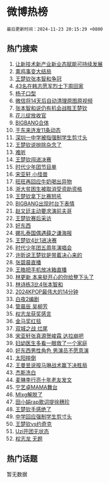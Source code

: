 # 微博热榜

`最后更新时间：2024-11-23 20:15:29 +0800`

## 热门搜索

1. [让新技术新产业新业态赋能可持续发展](https://m.weibo.cn/search?containerid=100103type%3D1%26t%3D10%26q%3D%23%E8%AE%A9%E6%96%B0%E6%8A%80%E6%9C%AF%E6%96%B0%E4%BA%A7%E4%B8%9A%E6%96%B0%E4%B8%9A%E6%80%81%E8%B5%8B%E8%83%BD%E5%8F%AF%E6%8C%81%E7%BB%AD%E5%8F%91%E5%B1%95%23&stream_entry_id=51&isnewpage=1&extparam=seat%3D1%26c_type%3D51%26cate%3D10103%26q%3D%2523%25E8%25AE%25A9%25E6%2596%25B0%25E6%258A%2580%25E6%259C%25AF%25E6%2596%25B0%25E4%25BA%25A7%25E4%25B8%259A%25E6%2596%25B0%25E4%25B8%259A%25E6%2580%2581%25E8%25B5%258B%25E8%2583%25BD%25E5%258F%25AF%25E6%258C%2581%25E7%25BB%25AD%25E5%258F%2591%25E5%25B1%2595%2523%26dgr%3D0%26pos%3D0%26filter_type%3Drealtimehot%26stream_entry_id%3D51%26display_time%3D1732364128%26pre_seqid%3D173236412854002078875128)
1. [熏鸡事变大结局](https://m.weibo.cn/search?containerid=100103type%3D1%26t%3D10%26q%3D%23%E7%86%8F%E9%B8%A1%E4%BA%8B%E5%8F%98%E5%A4%A7%E7%BB%93%E5%B1%80%23&stream_entry_id=31&isnewpage=1&extparam=seat%3D1%26flag%3D1%26pos%3D0%26filter_type%3Drealtimehot%26c_type%3D31%26q%3D%2523%25E7%2586%258F%25E9%25B8%25A1%25E4%25BA%258B%25E5%258F%2598%25E5%25A4%25A7%25E7%25BB%2593%25E5%25B1%2580%2523%26realpos%3D1%26cate%3D5001%26dgr%3D0%26band_rank%3D1%26lcate%3D5001%26stream_entry_id%3D31%26display_time%3D1732364128%26pre_seqid%3D173236412854002078875128)
1. [王楚钦张本智和争冠](https://m.weibo.cn/search?containerid=100103type%3D1%26t%3D10%26q%3D%23%E7%8E%8B%E6%A5%9A%E9%92%A6%E5%BC%A0%E6%9C%AC%E6%99%BA%E5%92%8C%E4%BA%89%E5%86%A0%23&stream_entry_id=31&isnewpage=1&extparam=seat%3D1%26flag%3D1%26pos%3D1%26filter_type%3Drealtimehot%26c_type%3D31%26q%3D%2523%25E7%258E%258B%25E6%25A5%259A%25E9%2592%25A6%25E5%25BC%25A0%25E6%259C%25AC%25E6%2599%25BA%25E5%2592%258C%25E4%25BA%2589%25E5%2586%25A0%2523%26realpos%3D2%26cate%3D5001%26dgr%3D0%26band_rank%3D2%26lcate%3D5001%26stream_entry_id%3D31%26display_time%3D1732364128%26pre_seqid%3D173236412854002078875128)
1. [43名在韩志愿军烈士下周回家](https://m.weibo.cn/search?containerid=100103type%3D1%26t%3D10%26q%3D%2343%E5%90%8D%E5%9C%A8%E9%9F%A9%E5%BF%97%E6%84%BF%E5%86%9B%E7%83%88%E5%A3%AB%E4%B8%8B%E5%91%A8%E5%9B%9E%E5%AE%B6%23&stream_entry_id=31&isnewpage=1&extparam=seat%3D1%26flag%3D0%26pos%3D2%26filter_type%3Drealtimehot%26c_type%3D31%26q%3D%252343%25E5%2590%258D%25E5%259C%25A8%25E9%259F%25A9%25E5%25BF%2597%25E6%2584%25BF%25E5%2586%259B%25E7%2583%2588%25E5%25A3%25AB%25E4%25B8%258B%25E5%2591%25A8%25E5%259B%259E%25E5%25AE%25B6%2523%26realpos%3D3%26cate%3D5001%26dgr%3D0%26band_rank%3D3%26lcate%3D5001%26stream_entry_id%3D31%26display_time%3D1732364128%26pre_seqid%3D173236412854002078875128)
1. [杨子口型](https://m.weibo.cn/search?containerid=100103type%3D1%26t%3D10%26q%3D%E6%9D%A8%E5%AD%90%E5%8F%A3%E5%9E%8B&stream_entry_id=31&isnewpage=1&extparam=seat%3D1%26flag%3D2%26pos%3D3%26filter_type%3Drealtimehot%26c_type%3D31%26q%3D%25E6%259D%25A8%25E5%25AD%2590%25E5%258F%25A3%25E5%259E%258B%26realpos%3D4%26cate%3D5001%26dgr%3D0%26band_rank%3D4%26lcate%3D5001%26stream_entry_id%3D31%26display_time%3D1732364128%26pre_seqid%3D173236412854002078875128)
1. [微信将14天后自动清理原图原视频](https://m.weibo.cn/search?containerid=100103type%3D1%26t%3D10%26q%3D%23%E5%BE%AE%E4%BF%A1%E5%B0%8614%E5%A4%A9%E5%90%8E%E8%87%AA%E5%8A%A8%E6%B8%85%E7%90%86%E5%8E%9F%E5%9B%BE%E5%8E%9F%E8%A7%86%E9%A2%91%23&stream_entry_id=31&isnewpage=1&extparam=seat%3D1%26flag%3D2%26pos%3D4%26filter_type%3Drealtimehot%26c_type%3D31%26q%3D%2523%25E5%25BE%25AE%25E4%25BF%25A1%25E5%25B0%258614%25E5%25A4%25A9%25E5%2590%258E%25E8%2587%25AA%25E5%258A%25A8%25E6%25B8%2585%25E7%2590%2586%25E5%258E%259F%25E5%259B%25BE%25E5%258E%259F%25E8%25A7%2586%25E9%25A2%2591%2523%26realpos%3D5%26cate%3D5001%26dgr%3D0%26band_rank%3D5%26lcate%3D5001%26stream_entry_id%3D31%26display_time%3D1732364128%26pre_seqid%3D173236412854002078875128)
1. [张本智和说仍有机会战胜王楚钦](https://m.weibo.cn/search?containerid=100103type%3D1%26t%3D10%26q%3D%23%E5%BC%A0%E6%9C%AC%E6%99%BA%E5%92%8C%E8%AF%B4%E4%BB%8D%E6%9C%89%E6%9C%BA%E4%BC%9A%E6%88%98%E8%83%9C%E7%8E%8B%E6%A5%9A%E9%92%A6%23&stream_entry_id=31&isnewpage=1&extparam=seat%3D1%26flag%3D1%26pos%3D5%26filter_type%3Drealtimehot%26c_type%3D31%26q%3D%2523%25E5%25BC%25A0%25E6%259C%25AC%25E6%2599%25BA%25E5%2592%258C%25E8%25AF%25B4%25E4%25BB%258D%25E6%259C%2589%25E6%259C%25BA%25E4%25BC%259A%25E6%2588%2598%25E8%2583%259C%25E7%258E%258B%25E6%25A5%259A%25E9%2592%25A6%2523%26realpos%3D6%26cate%3D5001%26dgr%3D0%26band_rank%3D6%26lcate%3D5001%26stream_entry_id%3D31%26display_time%3D1732364128%26pre_seqid%3D173236412854002078875128)
1. [花儿绽放收官](https://m.weibo.cn/search?containerid=100103type%3D1%26t%3D10%26q%3D%23%E8%8A%B1%E5%84%BF%E7%BB%BD%E6%94%BE%E6%94%B6%E5%AE%98%23&stream_entry_id=31&isnewpage=1&extparam=seat%3D1%26is_ad_pos%3D1%26pos%3D6%26filter_type%3Drealtimehot%26c_type%3D31%26q%3D%2523%25E8%258A%25B1%25E5%2584%25BF%25E7%25BB%25BD%25E6%2594%25BE%25E6%2594%25B6%25E5%25AE%2598%2523%26lcate%3D5001%26cate%3D5001%26dgr%3D0%26band_rank%3D7%26adid%3D265353%26stream_entry_id%3D31%26display_time%3D1732364128%26pre_seqid%3D173236412854002078875128)
1. [BIGBANG合体](https://m.weibo.cn/search?containerid=100103type%3D1%26t%3D10%26q%3DBIGBANG%E5%90%88%E4%BD%93&stream_entry_id=31&isnewpage=1&extparam=seat%3D1%26flag%3D16%26pos%3D7%26filter_type%3Drealtimehot%26c_type%3D31%26q%3DBIGBANG%25E5%2590%2588%25E4%25BD%2593%26realpos%3D7%26cate%3D5001%26dgr%3D0%26band_rank%3D7%26lcate%3D5001%26stream_entry_id%3D31%26display_time%3D1732364128%26pre_seqid%3D173236412854002078875128)
1. [于东来连发11条动态](https://m.weibo.cn/search?containerid=100103type%3D1%26t%3D10%26q%3D%23%E4%BA%8E%E4%B8%9C%E6%9D%A5%E8%BF%9E%E5%8F%9111%E6%9D%A1%E5%8A%A8%E6%80%81%23&stream_entry_id=31&isnewpage=1&extparam=seat%3D1%26flag%3D0%26pos%3D8%26filter_type%3Drealtimehot%26c_type%3D31%26q%3D%2523%25E4%25BA%258E%25E4%25B8%259C%25E6%259D%25A5%25E8%25BF%259E%25E5%258F%259111%25E6%259D%25A1%25E5%258A%25A8%25E6%2580%2581%2523%26realpos%3D8%26cate%3D5001%26dgr%3D0%26band_rank%3D8%26lcate%3D5001%26stream_entry_id%3D31%26display_time%3D1732364128%26pre_seqid%3D173236412854002078875128)
1. [深圳一中学被指强制学生剪寸头](https://m.weibo.cn/search?containerid=100103type%3D1%26t%3D10%26q%3D%23%E6%B7%B1%E5%9C%B3%E4%B8%80%E4%B8%AD%E5%AD%A6%E8%A2%AB%E6%8C%87%E5%BC%BA%E5%88%B6%E5%AD%A6%E7%94%9F%E5%89%AA%E5%AF%B8%E5%A4%B4%23&stream_entry_id=31&isnewpage=1&extparam=seat%3D1%26flag%3D1%26pos%3D9%26filter_type%3Drealtimehot%26c_type%3D31%26q%3D%2523%25E6%25B7%25B1%25E5%259C%25B3%25E4%25B8%2580%25E4%25B8%25AD%25E5%25AD%25A6%25E8%25A2%25AB%25E6%258C%2587%25E5%25BC%25BA%25E5%2588%25B6%25E5%25AD%25A6%25E7%2594%259F%25E5%2589%25AA%25E5%25AF%25B8%25E5%25A4%25B4%2523%26realpos%3D9%26cate%3D5001%26dgr%3D0%26band_rank%3D9%26lcate%3D5001%26stream_entry_id%3D31%26display_time%3D1732364128%26pre_seqid%3D173236412854002078875128)
1. [王楚钦说抛除杂念了](https://m.weibo.cn/search?containerid=100103type%3D1%26t%3D10%26q%3D%23%E7%8E%8B%E6%A5%9A%E9%92%A6%E8%AF%B4%E6%8A%9B%E9%99%A4%E6%9D%82%E5%BF%B5%E4%BA%86%23&stream_entry_id=31&isnewpage=1&extparam=seat%3D1%26flag%3D1%26pos%3D10%26filter_type%3Drealtimehot%26c_type%3D31%26q%3D%2523%25E7%258E%258B%25E6%25A5%259A%25E9%2592%25A6%25E8%25AF%25B4%25E6%258A%259B%25E9%2599%25A4%25E6%259D%2582%25E5%25BF%25B5%25E4%25BA%2586%2523%26realpos%3D10%26cate%3D5001%26dgr%3D0%26band_rank%3D10%26lcate%3D5001%26stream_entry_id%3D31%26display_time%3D1732364128%26pre_seqid%3D173236412854002078875128)
1. [难听](https://m.weibo.cn/search?containerid=100103type%3D1%26t%3D10%26q%3D%E9%9A%BE%E5%90%AC&stream_entry_id=31&isnewpage=1&extparam=seat%3D1%26flag%3D2%26pos%3D11%26filter_type%3Drealtimehot%26c_type%3D31%26q%3D%25E9%259A%25BE%25E5%2590%25AC%26realpos%3D11%26cate%3D5001%26dgr%3D0%26band_rank%3D11%26lcate%3D5001%26stream_entry_id%3D31%26display_time%3D1732364128%26pre_seqid%3D173236412854002078875128)
1. [王楚钦闯进决赛](https://m.weibo.cn/search?containerid=100103type%3D1%26t%3D10%26q%3D%23%E7%8E%8B%E6%A5%9A%E9%92%A6%E9%97%AF%E8%BF%9B%E5%86%B3%E8%B5%9B%23&stream_entry_id=31&isnewpage=1&extparam=seat%3D1%26flag%3D1%26pos%3D12%26filter_type%3Drealtimehot%26c_type%3D31%26q%3D%2523%25E7%258E%258B%25E6%25A5%259A%25E9%2592%25A6%25E9%2597%25AF%25E8%25BF%259B%25E5%2586%25B3%25E8%25B5%259B%2523%26realpos%3D12%26cate%3D5001%26dgr%3D0%26band_rank%3D12%26lcate%3D5001%26stream_entry_id%3D31%26display_time%3D1732364128%26pre_seqid%3D173236412854002078875128)
1. [时代少年团节目单](https://m.weibo.cn/search?containerid=100103type%3D1%26t%3D10%26q%3D%E6%97%B6%E4%BB%A3%E5%B0%91%E5%B9%B4%E5%9B%A2%E8%8A%82%E7%9B%AE%E5%8D%95&stream_entry_id=31&isnewpage=1&extparam=seat%3D1%26flag%3D1%26pos%3D13%26filter_type%3Drealtimehot%26c_type%3D31%26q%3D%25E6%2597%25B6%25E4%25BB%25A3%25E5%25B0%2591%25E5%25B9%25B4%25E5%259B%25A2%25E8%258A%2582%25E7%259B%25AE%25E5%258D%2595%26realpos%3D13%26cate%3D5001%26dgr%3D0%26band_rank%3D13%26lcate%3D5001%26stream_entry_id%3D31%26display_time%3D1732364128%26pre_seqid%3D173236412854002078875128)
1. [宋亚轩 小怪兽](https://m.weibo.cn/search?containerid=100103type%3D1%26t%3D10%26q%3D%E5%AE%8B%E4%BA%9A%E8%BD%A9+%E5%B0%8F%E6%80%AA%E5%85%BD&stream_entry_id=31&isnewpage=1&extparam=seat%3D1%26flag%3D1%26pos%3D14%26filter_type%3Drealtimehot%26c_type%3D31%26q%3D%25E5%25AE%258B%25E4%25BA%259A%25E8%25BD%25A9%2520%25E5%25B0%258F%25E6%2580%25AA%25E5%2585%25BD%26realpos%3D14%26cate%3D5001%26dgr%3D0%26band_rank%3D14%26lcate%3D5001%26stream_entry_id%3D31%26display_time%3D1732364128%26pre_seqid%3D173236412854002078875128)
1. [旺旺再回应牛奶喝出异物](https://m.weibo.cn/search?containerid=100103type%3D1%26t%3D10%26q%3D%E6%97%BA%E6%97%BA%E5%86%8D%E5%9B%9E%E5%BA%94%E7%89%9B%E5%A5%B6%E5%96%9D%E5%87%BA%E5%BC%82%E7%89%A9&stream_entry_id=31&isnewpage=1&extparam=seat%3D1%26flag%3D1%26pos%3D15%26filter_type%3Drealtimehot%26c_type%3D31%26q%3D%25E6%2597%25BA%25E6%2597%25BA%25E5%2586%258D%25E5%259B%259E%25E5%25BA%2594%25E7%2589%259B%25E5%25A5%25B6%25E5%2596%259D%25E5%2587%25BA%25E5%25BC%2582%25E7%2589%25A9%26realpos%3D15%26cate%3D5001%26dgr%3D0%26band_rank%3D15%26lcate%3D5001%26stream_entry_id%3D31%26display_time%3D1732364128%26pre_seqid%3D173236412854002078875128)
1. [浙大贫困生被取消受资助资格](https://m.weibo.cn/search?containerid=100103type%3D1%26t%3D10%26q%3D%23%E6%B5%99%E5%A4%A7%E8%B4%AB%E5%9B%B0%E7%94%9F%E8%A2%AB%E5%8F%96%E6%B6%88%E5%8F%97%E8%B5%84%E5%8A%A9%E8%B5%84%E6%A0%BC%23&stream_entry_id=31&isnewpage=1&extparam=seat%3D1%26flag%3D0%26pos%3D16%26filter_type%3Drealtimehot%26c_type%3D31%26q%3D%2523%25E6%25B5%2599%25E5%25A4%25A7%25E8%25B4%25AB%25E5%259B%25B0%25E7%2594%259F%25E8%25A2%25AB%25E5%258F%2596%25E6%25B6%2588%25E5%258F%2597%25E8%25B5%2584%25E5%258A%25A9%25E8%25B5%2584%25E6%25A0%25BC%2523%26realpos%3D16%26cate%3D5001%26dgr%3D0%26band_rank%3D16%26lcate%3D5001%26stream_entry_id%3D31%26display_time%3D1732364128%26pre_seqid%3D173236412854002078875128)
1. [王楚钦拿下比赛怒吼](https://m.weibo.cn/search?containerid=100103type%3D1%26t%3D10%26q%3D%23%E7%8E%8B%E6%A5%9A%E9%92%A6%E6%8B%BF%E4%B8%8B%E6%AF%94%E8%B5%9B%E6%80%92%E5%90%BC%23&stream_entry_id=31&isnewpage=1&extparam=seat%3D1%26flag%3D1%26pos%3D17%26filter_type%3Drealtimehot%26c_type%3D31%26q%3D%2523%25E7%258E%258B%25E6%25A5%259A%25E9%2592%25A6%25E6%258B%25BF%25E4%25B8%258B%25E6%25AF%2594%25E8%25B5%259B%25E6%2580%2592%25E5%2590%25BC%2523%26realpos%3D17%26cate%3D5001%26dgr%3D0%26band_rank%3D17%26lcate%3D5001%26stream_entry_id%3D31%26display_time%3D1732364128%26pre_seqid%3D173236412854002078875128)
1. [BIGBANG出现时台下表情](https://m.weibo.cn/search?containerid=100103type%3D1%26t%3D10%26q%3D%23BIGBANG%E5%87%BA%E7%8E%B0%E6%97%B6%E5%8F%B0%E4%B8%8B%E8%A1%A8%E6%83%85%23&stream_entry_id=31&isnewpage=1&extparam=seat%3D1%26flag%3D0%26pos%3D18%26filter_type%3Drealtimehot%26c_type%3D31%26q%3D%2523BIGBANG%25E5%2587%25BA%25E7%258E%25B0%25E6%2597%25B6%25E5%258F%25B0%25E4%25B8%258B%25E8%25A1%25A8%25E6%2583%2585%2523%26realpos%3D18%26cate%3D5001%26dgr%3D0%26band_rank%3D18%26lcate%3D5001%26stream_entry_id%3D31%26display_time%3D1732364128%26pre_seqid%3D173236412854002078875128)
1. [赵又廷主动要求演前夫哥](https://m.weibo.cn/search?containerid=100103type%3D1%26t%3D10%26q%3D%23%E8%B5%B5%E5%8F%88%E5%BB%B7%E4%B8%BB%E5%8A%A8%E8%A6%81%E6%B1%82%E6%BC%94%E5%89%8D%E5%A4%AB%E5%93%A5%23&stream_entry_id=31&isnewpage=1&extparam=seat%3D1%26flag%3D1%26pos%3D19%26filter_type%3Drealtimehot%26c_type%3D31%26q%3D%2523%25E8%25B5%25B5%25E5%258F%2588%25E5%25BB%25B7%25E4%25B8%25BB%25E5%258A%25A8%25E8%25A6%2581%25E6%25B1%2582%25E6%25BC%2594%25E5%2589%258D%25E5%25A4%25AB%25E5%2593%25A5%2523%26realpos%3D19%26cate%3D5001%26dgr%3D0%26band_rank%3D19%26lcate%3D5001%26stream_entry_id%3D31%26display_time%3D1732364128%26pre_seqid%3D173236412854002078875128)
1. [王楚钦赛后采访](https://m.weibo.cn/search?containerid=100103type%3D1%26t%3D10%26q%3D%E7%8E%8B%E6%A5%9A%E9%92%A6%E8%B5%9B%E5%90%8E%E9%87%87%E8%AE%BF&stream_entry_id=31&isnewpage=1&extparam=seat%3D1%26flag%3D1%26pos%3D20%26filter_type%3Drealtimehot%26c_type%3D31%26q%3D%25E7%258E%258B%25E6%25A5%259A%25E9%2592%25A6%25E8%25B5%259B%25E5%2590%258E%25E9%2587%2587%25E8%25AE%25BF%26realpos%3D20%26cate%3D5001%26dgr%3D0%26band_rank%3D20%26lcate%3D5001%26stream_entry_id%3D31%26display_time%3D1732364128%26pre_seqid%3D173236412854002078875128)
1. [好东西](https://m.weibo.cn/search?containerid=100103type%3D1%26t%3D10%26q%3D%E5%A5%BD%E4%B8%9C%E8%A5%BF&stream_entry_id=31&isnewpage=1&extparam=seat%3D1%26flag%3D0%26pos%3D21%26filter_type%3Drealtimehot%26c_type%3D31%26q%3D%25E5%25A5%25BD%25E4%25B8%259C%25E8%25A5%25BF%26realpos%3D21%26cate%3D5001%26dgr%3D0%26band_rank%3D21%26lcate%3D5001%26stream_entry_id%3D31%26display_time%3D1732364128%26pre_seqid%3D173236412854002078875128)
1. [娜扎泰国偶遇薛之谦海报](https://m.weibo.cn/search?containerid=100103type%3D1%26t%3D10%26q%3D%23%E5%A8%9C%E6%89%8E%E6%B3%B0%E5%9B%BD%E5%81%B6%E9%81%87%E8%96%9B%E4%B9%8B%E8%B0%A6%E6%B5%B7%E6%8A%A5%23&stream_entry_id=31&isnewpage=1&extparam=seat%3D1%26flag%3D1%26pos%3D22%26filter_type%3Drealtimehot%26c_type%3D31%26q%3D%2523%25E5%25A8%259C%25E6%2589%258E%25E6%25B3%25B0%25E5%259B%25BD%25E5%2581%25B6%25E9%2581%2587%25E8%2596%259B%25E4%25B9%258B%25E8%25B0%25A6%25E6%25B5%25B7%25E6%258A%25A5%2523%26realpos%3D22%26cate%3D5001%26dgr%3D0%26band_rank%3D22%26lcate%3D5001%26stream_entry_id%3D31%26display_time%3D1732364128%26pre_seqid%3D173236412854002078875128)
1. [王楚钦4比1进决赛](https://m.weibo.cn/search?containerid=100103type%3D1%26t%3D10%26q%3D%23%E7%8E%8B%E6%A5%9A%E9%92%A64%E6%AF%941%E8%BF%9B%E5%86%B3%E8%B5%9B%23&stream_entry_id=31&isnewpage=1&extparam=seat%3D1%26flag%3D1%26pos%3D23%26filter_type%3Drealtimehot%26c_type%3D31%26q%3D%2523%25E7%258E%258B%25E6%25A5%259A%25E9%2592%25A64%25E6%25AF%25941%25E8%25BF%259B%25E5%2586%25B3%25E8%25B5%259B%2523%26realpos%3D23%26cate%3D5001%26dgr%3D0%26band_rank%3D23%26lcate%3D5001%26stream_entry_id%3D31%26display_time%3D1732364128%26pre_seqid%3D173236412854002078875128)
1. [时代少年团五周年演唱会](https://m.weibo.cn/search?containerid=100103type%3D1%26t%3D10%26q%3D%E6%97%B6%E4%BB%A3%E5%B0%91%E5%B9%B4%E5%9B%A2%E4%BA%94%E5%91%A8%E5%B9%B4%E6%BC%94%E5%94%B1%E4%BC%9A&stream_entry_id=31&isnewpage=1&extparam=seat%3D1%26flag%3D0%26pos%3D24%26filter_type%3Drealtimehot%26c_type%3D31%26q%3D%25E6%2597%25B6%25E4%25BB%25A3%25E5%25B0%2591%25E5%25B9%25B4%25E5%259B%25A2%25E4%25BA%2594%25E5%2591%25A8%25E5%25B9%25B4%25E6%25BC%2594%25E5%2594%25B1%25E4%25BC%259A%26realpos%3D24%26cate%3D5001%26dgr%3D0%26band_rank%3D24%26lcate%3D5001%26stream_entry_id%3D31%26display_time%3D1732364128%26pre_seqid%3D173236412854002078875128)
1. [许昕说王楚钦是带着决心来的](https://m.weibo.cn/search?containerid=100103type%3D1%26t%3D10%26q%3D%23%E8%AE%B8%E6%98%95%E8%AF%B4%E7%8E%8B%E6%A5%9A%E9%92%A6%E6%98%AF%E5%B8%A6%E7%9D%80%E5%86%B3%E5%BF%83%E6%9D%A5%E7%9A%84%23&stream_entry_id=31&isnewpage=1&extparam=seat%3D1%26flag%3D1%26pos%3D25%26filter_type%3Drealtimehot%26c_type%3D31%26q%3D%2523%25E8%25AE%25B8%25E6%2598%2595%25E8%25AF%25B4%25E7%258E%258B%25E6%25A5%259A%25E9%2592%25A6%25E6%2598%25AF%25E5%25B8%25A6%25E7%259D%2580%25E5%2586%25B3%25E5%25BF%2583%25E6%259D%25A5%25E7%259A%2584%2523%26realpos%3D25%26cate%3D5001%26dgr%3D0%26band_rank%3D25%26lcate%3D5001%26stream_entry_id%3D31%26display_time%3D1732364128%26pre_seqid%3D173236412854002078875128)
1. [张碧晨直播](https://m.weibo.cn/search?containerid=100103type%3D1%26t%3D10%26q%3D%E5%BC%A0%E7%A2%A7%E6%99%A8%E7%9B%B4%E6%92%AD&stream_entry_id=31&isnewpage=1&extparam=seat%3D1%26flag%3D1%26pos%3D26%26filter_type%3Drealtimehot%26c_type%3D31%26q%3D%25E5%25BC%25A0%25E7%25A2%25A7%25E6%2599%25A8%25E7%259B%25B4%25E6%2592%25AD%26realpos%3D26%26cate%3D5001%26dgr%3D0%26band_rank%3D26%26lcate%3D5001%26stream_entry_id%3D31%26display_time%3D1732364128%26pre_seqid%3D173236412854002078875128)
1. [王皓把手机放冰箱直播](https://m.weibo.cn/search?containerid=100103type%3D1%26t%3D10%26q%3D%E7%8E%8B%E7%9A%93%E6%8A%8A%E6%89%8B%E6%9C%BA%E6%94%BE%E5%86%B0%E7%AE%B1%E7%9B%B4%E6%92%AD&stream_entry_id=31&isnewpage=1&extparam=seat%3D1%26flag%3D1%26pos%3D27%26filter_type%3Drealtimehot%26c_type%3D31%26q%3D%25E7%258E%258B%25E7%259A%2593%25E6%258A%258A%25E6%2589%258B%25E6%259C%25BA%25E6%2594%25BE%25E5%2586%25B0%25E7%25AE%25B1%25E7%259B%25B4%25E6%2592%25AD%26realpos%3D27%26cate%3D5001%26dgr%3D0%26band_rank%3D27%26lcate%3D5001%26stream_entry_id%3D31%26display_time%3D1732364128%26pre_seqid%3D173236412854002078875128)
1. [林更新 本来挺开心的你给整下头了](https://m.weibo.cn/search?containerid=100103type%3D1%26t%3D10%26q%3D%E6%9E%97%E6%9B%B4%E6%96%B0+%E6%9C%AC%E6%9D%A5%E6%8C%BA%E5%BC%80%E5%BF%83%E7%9A%84%E4%BD%A0%E7%BB%99%E6%95%B4%E4%B8%8B%E5%A4%B4%E4%BA%86&stream_entry_id=31&isnewpage=1&extparam=seat%3D1%26flag%3D1%26pos%3D28%26filter_type%3Drealtimehot%26c_type%3D31%26q%3D%25E6%259E%2597%25E6%259B%25B4%25E6%2596%25B0%2520%25E6%259C%25AC%25E6%259D%25A5%25E6%258C%25BA%25E5%25BC%2580%25E5%25BF%2583%25E7%259A%2584%25E4%25BD%25A0%25E7%25BB%2599%25E6%2595%25B4%25E4%25B8%258B%25E5%25A4%25B4%25E4%25BA%2586%26realpos%3D28%26cate%3D5001%26dgr%3D0%26band_rank%3D28%26lcate%3D5001%26stream_entry_id%3D31%26display_time%3D1732364128%26pre_seqid%3D173236412854002078875128)
1. [林诗栋3比4张本智和](https://m.weibo.cn/search?containerid=100103type%3D1%26t%3D10%26q%3D%23%E6%9E%97%E8%AF%97%E6%A0%8B3%E6%AF%944%E5%BC%A0%E6%9C%AC%E6%99%BA%E5%92%8C%23&stream_entry_id=31&isnewpage=1&extparam=seat%3D1%26flag%3D0%26pos%3D29%26filter_type%3Drealtimehot%26c_type%3D31%26q%3D%2523%25E6%259E%2597%25E8%25AF%2597%25E6%25A0%258B3%25E6%25AF%25944%25E5%25BC%25A0%25E6%259C%25AC%25E6%2599%25BA%25E5%2592%258C%2523%26realpos%3D29%26cate%3D5001%26dgr%3D0%26band_rank%3D29%26lcate%3D5001%26stream_entry_id%3D31%26display_time%3D1732364128%26pre_seqid%3D173236412854002078875128)
1. [2024KPOP最伟大的14分钟](https://m.weibo.cn/search?containerid=100103type%3D1%26t%3D10%26q%3D%232024KPOP%E6%9C%80%E4%BC%9F%E5%A4%A7%E7%9A%8414%E5%88%86%E9%92%9F%23&stream_entry_id=31&isnewpage=1&extparam=seat%3D1%26flag%3D1%26pos%3D30%26filter_type%3Drealtimehot%26c_type%3D31%26q%3D%25232024KPOP%25E6%259C%2580%25E4%25BC%259F%25E5%25A4%25A7%25E7%259A%258414%25E5%2588%2586%25E9%2592%259F%2523%26realpos%3D30%26cate%3D5001%26dgr%3D0%26band_rank%3D30%26lcate%3D5001%26stream_entry_id%3D31%26display_time%3D1732364128%26pre_seqid%3D173236412854002078875128)
1. [白夜2编剧](https://m.weibo.cn/search?containerid=100103type%3D1%26t%3D10%26q%3D%E7%99%BD%E5%A4%9C2%E7%BC%96%E5%89%A7&stream_entry_id=31&isnewpage=1&extparam=seat%3D1%26flag%3D1%26pos%3D31%26filter_type%3Drealtimehot%26c_type%3D31%26q%3D%25E7%2599%25BD%25E5%25A4%259C2%25E7%25BC%2596%25E5%2589%25A7%26realpos%3D31%26cate%3D5001%26dgr%3D0%26band_rank%3D31%26lcate%3D5001%26stream_entry_id%3D31%26display_time%3D1732364128%26pre_seqid%3D173236412854002078875128)
1. [管晨辰 吴柳芳](https://m.weibo.cn/search?containerid=100103type%3D1%26t%3D10%26q%3D%E7%AE%A1%E6%99%A8%E8%BE%B0+%E5%90%B4%E6%9F%B3%E8%8A%B3&stream_entry_id=31&isnewpage=1&extparam=seat%3D1%26flag%3D0%26pos%3D32%26filter_type%3Drealtimehot%26c_type%3D31%26q%3D%25E7%25AE%25A1%25E6%2599%25A8%25E8%25BE%25B0%2520%25E5%2590%25B4%25E6%259F%25B3%25E8%258A%25B3%26realpos%3D32%26cate%3D5001%26dgr%3D0%26band_rank%3D32%26lcate%3D5001%26stream_entry_id%3D31%26display_time%3D1732364128%26pre_seqid%3D173236412854002078875128)
1. [权志龙获奖感言](https://m.weibo.cn/search?containerid=100103type%3D1%26t%3D10%26q%3D%23%E6%9D%83%E5%BF%97%E9%BE%99%E8%8E%B7%E5%A5%96%E6%84%9F%E8%A8%80%23&stream_entry_id=31&isnewpage=1&extparam=seat%3D1%26flag%3D1%26pos%3D33%26filter_type%3Drealtimehot%26c_type%3D31%26q%3D%2523%25E6%259D%2583%25E5%25BF%2597%25E9%25BE%2599%25E8%258E%25B7%25E5%25A5%2596%25E6%2584%259F%25E8%25A8%2580%2523%26realpos%3D33%26cate%3D5001%26dgr%3D0%26band_rank%3D33%26lcate%3D5001%26stream_entry_id%3D31%26display_time%3D1732364128%26pre_seqid%3D173236412854002078875128)
1. [金马奖红毯](https://m.weibo.cn/search?containerid=100103type%3D1%26t%3D10%26q%3D%E9%87%91%E9%A9%AC%E5%A5%96%E7%BA%A2%E6%AF%AF&stream_entry_id=31&isnewpage=1&extparam=seat%3D1%26flag%3D1%26pos%3D34%26filter_type%3Drealtimehot%26c_type%3D31%26q%3D%25E9%2587%2591%25E9%25A9%25AC%25E5%25A5%2596%25E7%25BA%25A2%25E6%25AF%25AF%26realpos%3D34%26cate%3D5001%26dgr%3D0%26band_rank%3D34%26lcate%3D5001%26stream_entry_id%3D31%26display_time%3D1732364128%26pre_seqid%3D173236412854002078875128)
1. [双城之战 烂尾](https://m.weibo.cn/search?containerid=100103type%3D1%26t%3D10%26q%3D%E5%8F%8C%E5%9F%8E%E4%B9%8B%E6%88%98+%E7%83%82%E5%B0%BE&stream_entry_id=31&isnewpage=1&extparam=seat%3D1%26flag%3D1%26pos%3D35%26filter_type%3Drealtimehot%26c_type%3D31%26q%3D%25E5%258F%258C%25E5%259F%258E%25E4%25B9%258B%25E6%2588%2598%2520%25E7%2583%2582%25E5%25B0%25BE%26realpos%3D35%26cate%3D5001%26dgr%3D0%26band_rank%3D35%26lcate%3D5001%26stream_entry_id%3D31%26display_time%3D1732364128%26pre_seqid%3D173236412854002078875128)
1. [宋亚轩张真源贺峻霖 达拉崩吧](https://m.weibo.cn/search?containerid=100103type%3D1%26t%3D10%26q%3D%E5%AE%8B%E4%BA%9A%E8%BD%A9%E5%BC%A0%E7%9C%9F%E6%BA%90%E8%B4%BA%E5%B3%BB%E9%9C%96+%E8%BE%BE%E6%8B%89%E5%B4%A9%E5%90%A7&stream_entry_id=31&isnewpage=1&extparam=seat%3D1%26flag%3D1%26pos%3D36%26filter_type%3Drealtimehot%26c_type%3D31%26q%3D%25E5%25AE%258B%25E4%25BA%259A%25E8%25BD%25A9%25E5%25BC%25A0%25E7%259C%259F%25E6%25BA%2590%25E8%25B4%25BA%25E5%25B3%25BB%25E9%259C%2596%2520%25E8%25BE%25BE%25E6%258B%2589%25E5%25B4%25A9%25E5%2590%25A7%26realpos%3D36%26cate%3D5001%26dgr%3D0%26band_rank%3D36%26lcate%3D5001%26stream_entry_id%3D31%26display_time%3D1732364128%26pre_seqid%3D173236412854002078875128)
1. [妇幼医生多看一眼救了一个家庭](https://m.weibo.cn/search?containerid=100103type%3D1%26t%3D10%26q%3D%23%E5%A6%87%E5%B9%BC%E5%8C%BB%E7%94%9F%E5%A4%9A%E7%9C%8B%E4%B8%80%E7%9C%BC%E6%95%91%E4%BA%86%E4%B8%80%E4%B8%AA%E5%AE%B6%E5%BA%AD%23&stream_entry_id=31&isnewpage=1&extparam=seat%3D1%26flag%3D32768%26pos%3D37%26filter_type%3Drealtimehot%26c_type%3D31%26q%3D%2523%25E5%25A6%2587%25E5%25B9%25BC%25E5%258C%25BB%25E7%2594%259F%25E5%25A4%259A%25E7%259C%258B%25E4%25B8%2580%25E7%259C%25BC%25E6%2595%2591%25E4%25BA%2586%25E4%25B8%2580%25E4%25B8%25AA%25E5%25AE%25B6%25E5%25BA%25AD%2523%26realpos%3D37%26cate%3D5001%26dgr%3D0%26band_rank%3D37%26lcate%3D5001%26stream_entry_id%3D31%26display_time%3D1732364128%26pre_seqid%3D173236412854002078875128)
1. [好东西男性角色 男演员不愿意演](https://m.weibo.cn/search?containerid=100103type%3D1%26t%3D10%26q%3D%E5%A5%BD%E4%B8%9C%E8%A5%BF%E7%94%B7%E6%80%A7%E8%A7%92%E8%89%B2+%E7%94%B7%E6%BC%94%E5%91%98%E4%B8%8D%E6%84%BF%E6%84%8F%E6%BC%94&stream_entry_id=31&isnewpage=1&extparam=seat%3D1%26flag%3D1%26pos%3D38%26filter_type%3Drealtimehot%26c_type%3D31%26q%3D%25E5%25A5%25BD%25E4%25B8%259C%25E8%25A5%25BF%25E7%2594%25B7%25E6%2580%25A7%25E8%25A7%2592%25E8%2589%25B2%2520%25E7%2594%25B7%25E6%25BC%2594%25E5%2591%2598%25E4%25B8%258D%25E6%2584%25BF%25E6%2584%258F%25E6%25BC%2594%26realpos%3D38%26cate%3D5001%26dgr%3D0%26band_rank%3D38%26lcate%3D5001%26stream_entry_id%3D31%26display_time%3D1732364128%26pre_seqid%3D173236412854002078875128)
1. [太阳摔倒](https://m.weibo.cn/search?containerid=100103type%3D1%26t%3D10%26q%3D%E5%A4%AA%E9%98%B3%E6%91%94%E5%80%92&stream_entry_id=31&isnewpage=1&extparam=seat%3D1%26flag%3D0%26pos%3D39%26filter_type%3Drealtimehot%26c_type%3D31%26q%3D%25E5%25A4%25AA%25E9%2598%25B3%25E6%2591%2594%25E5%2580%2592%26realpos%3D39%26cate%3D5001%26dgr%3D0%26band_rank%3D39%26lcate%3D5001%26stream_entry_id%3D31%26display_time%3D1732364128%26pre_seqid%3D173236412854002078875128)
1. [王曼昱说按马琳战术赢下决胜局](https://m.weibo.cn/search?containerid=100103type%3D1%26t%3D10%26q%3D%23%E7%8E%8B%E6%9B%BC%E6%98%B1%E8%AF%B4%E6%8C%89%E9%A9%AC%E7%90%B3%E6%88%98%E6%9C%AF%E8%B5%A2%E4%B8%8B%E5%86%B3%E8%83%9C%E5%B1%80%23&stream_entry_id=31&isnewpage=1&extparam=seat%3D1%26flag%3D0%26pos%3D40%26filter_type%3Drealtimehot%26c_type%3D31%26q%3D%2523%25E7%258E%258B%25E6%259B%25BC%25E6%2598%25B1%25E8%25AF%25B4%25E6%258C%2589%25E9%25A9%25AC%25E7%2590%25B3%25E6%2588%2598%25E6%259C%25AF%25E8%25B5%25A2%25E4%25B8%258B%25E5%2586%25B3%25E8%2583%259C%25E5%25B1%2580%2523%26realpos%3D40%26cate%3D5001%26dgr%3D0%26band_rank%3D40%26lcate%3D5001%26stream_entry_id%3D31%26display_time%3D1732364128%26pre_seqid%3D173236412854002078875128)
1. [杰斯洗白](https://m.weibo.cn/search?containerid=100103type%3D1%26t%3D10%26q%3D%E6%9D%B0%E6%96%AF%E6%B4%97%E7%99%BD&stream_entry_id=31&isnewpage=1&extparam=seat%3D1%26flag%3D1%26pos%3D41%26filter_type%3Drealtimehot%26c_type%3D31%26q%3D%25E6%259D%25B0%25E6%2596%25AF%25E6%25B4%2597%25E7%2599%25BD%26realpos%3D41%26cate%3D5001%26dgr%3D0%26band_rank%3D41%26lcate%3D5001%26stream_entry_id%3D31%26display_time%3D1732364128%26pre_seqid%3D173236412854002078875128)
1. [麦琳李行亮十年老友发文](https://m.weibo.cn/search?containerid=100103type%3D1%26t%3D10%26q%3D%23%E9%BA%A6%E7%90%B3%E6%9D%8E%E8%A1%8C%E4%BA%AE%E5%8D%81%E5%B9%B4%E8%80%81%E5%8F%8B%E5%8F%91%E6%96%87%23&stream_entry_id=31&isnewpage=1&extparam=seat%3D1%26flag%3D0%26pos%3D42%26filter_type%3Drealtimehot%26c_type%3D31%26q%3D%2523%25E9%25BA%25A6%25E7%2590%25B3%25E6%259D%258E%25E8%25A1%258C%25E4%25BA%25AE%25E5%258D%2581%25E5%25B9%25B4%25E8%2580%2581%25E5%258F%258B%25E5%258F%2591%25E6%2596%2587%2523%26realpos%3D42%26cate%3D5001%26dgr%3D0%26band_rank%3D42%26lcate%3D5001%26stream_entry_id%3D31%26display_time%3D1732364128%26pre_seqid%3D173236412854002078875128)
1. [宁艺卓MAMA舞台](https://m.weibo.cn/search?containerid=100103type%3D1%26t%3D10%26q%3D%23%E5%AE%81%E8%89%BA%E5%8D%93MAMA%E8%88%9E%E5%8F%B0%23&stream_entry_id=31&isnewpage=1&extparam=seat%3D1%26flag%3D1%26pos%3D43%26filter_type%3Drealtimehot%26c_type%3D31%26q%3D%2523%25E5%25AE%2581%25E8%2589%25BA%25E5%258D%2593MAMA%25E8%2588%259E%25E5%258F%25B0%2523%26realpos%3D43%26cate%3D5001%26dgr%3D0%26band_rank%3D43%26lcate%3D5001%26stream_entry_id%3D31%26display_time%3D1732364128%26pre_seqid%3D173236412854002078875128)
1. [Mlxg解脱了](https://m.weibo.cn/search?containerid=100103type%3D1%26t%3D10%26q%3D%23Mlxg%E8%A7%A3%E8%84%B1%E4%BA%86%23&stream_entry_id=31&isnewpage=1&extparam=seat%3D1%26flag%3D1%26pos%3D44%26filter_type%3Drealtimehot%26c_type%3D31%26q%3D%2523Mlxg%25E8%25A7%25A3%25E8%2584%25B1%25E4%25BA%2586%2523%26realpos%3D44%26cate%3D5001%26dgr%3D0%26band_rank%3D44%26lcate%3D5001%26stream_entry_id%3D31%26display_time%3D1732364128%26pre_seqid%3D173236412854002078875128)
1. [田小娟rap歌词提徐穗珍](https://m.weibo.cn/search?containerid=100103type%3D1%26t%3D10%26q%3D%23%E7%94%B0%E5%B0%8F%E5%A8%9Frap%E6%AD%8C%E8%AF%8D%E6%8F%90%E5%BE%90%E7%A9%97%E7%8F%8D%23&stream_entry_id=31&isnewpage=1&extparam=seat%3D1%26flag%3D0%26pos%3D45%26filter_type%3Drealtimehot%26c_type%3D31%26q%3D%2523%25E7%2594%25B0%25E5%25B0%258F%25E5%25A8%259Frap%25E6%25AD%258C%25E8%25AF%258D%25E6%258F%2590%25E5%25BE%2590%25E7%25A9%2597%25E7%258F%258D%2523%26realpos%3D45%26cate%3D5001%26dgr%3D0%26band_rank%3D45%26lcate%3D5001%26stream_entry_id%3D31%26display_time%3D1732364128%26pre_seqid%3D173236412854002078875128)
1. [王楚钦手感绝了](https://m.weibo.cn/search?containerid=100103type%3D1%26t%3D10%26q%3D%23%E7%8E%8B%E6%A5%9A%E9%92%A6%E6%89%8B%E6%84%9F%E7%BB%9D%E4%BA%86%23&stream_entry_id=31&isnewpage=1&extparam=seat%3D1%26flag%3D1%26pos%3D46%26filter_type%3Drealtimehot%26c_type%3D31%26q%3D%2523%25E7%258E%258B%25E6%25A5%259A%25E9%2592%25A6%25E6%2589%258B%25E6%2584%259F%25E7%25BB%259D%25E4%25BA%2586%2523%26realpos%3D46%26cate%3D5001%26dgr%3D0%26band_rank%3D46%26lcate%3D5001%26stream_entry_id%3D31%26display_time%3D1732364128%26pre_seqid%3D173236412854002078875128)
1. [中学回应强制学生剪寸头](https://m.weibo.cn/search?containerid=100103type%3D1%26t%3D10%26q%3D%23%E4%B8%AD%E5%AD%A6%E5%9B%9E%E5%BA%94%E5%BC%BA%E5%88%B6%E5%AD%A6%E7%94%9F%E5%89%AA%E5%AF%B8%E5%A4%B4%23&stream_entry_id=31&isnewpage=1&extparam=seat%3D1%26flag%3D1%26pos%3D47%26filter_type%3Drealtimehot%26c_type%3D31%26q%3D%2523%25E4%25B8%25AD%25E5%25AD%25A6%25E5%259B%259E%25E5%25BA%2594%25E5%25BC%25BA%25E5%2588%25B6%25E5%25AD%25A6%25E7%2594%259F%25E5%2589%25AA%25E5%25AF%25B8%25E5%25A4%25B4%2523%26realpos%3D47%26cate%3D5001%26dgr%3D0%26band_rank%3D47%26lcate%3D5001%26stream_entry_id%3D31%26display_time%3D1732364128%26pre_seqid%3D173236412854002078875128)
1. [王楚钦vs约奇克](https://m.weibo.cn/search?containerid=100103type%3D1%26t%3D10%26q%3D%23%E7%8E%8B%E6%A5%9A%E9%92%A6vs%E7%BA%A6%E5%A5%87%E5%85%8B%23&stream_entry_id=31&isnewpage=1&extparam=seat%3D1%26flag%3D0%26pos%3D48%26filter_type%3Drealtimehot%26c_type%3D31%26q%3D%2523%25E7%258E%258B%25E6%25A5%259A%25E9%2592%25A6vs%25E7%25BA%25A6%25E5%25A5%2587%25E5%2585%258B%2523%26realpos%3D48%26cate%3D5001%26dgr%3D0%26band_rank%3D48%26lcate%3D5001%26stream_entry_id%3D31%26display_time%3D1732364128%26pre_seqid%3D173236412854002078875128)
1. [Uzi开团无状态](https://m.weibo.cn/search?containerid=100103type%3D1%26t%3D10%26q%3D%23Uzi%E5%BC%80%E5%9B%A2%E6%97%A0%E7%8A%B6%E6%80%81%23&stream_entry_id=31&isnewpage=1&extparam=seat%3D1%26flag%3D0%26pos%3D49%26filter_type%3Drealtimehot%26c_type%3D31%26q%3D%2523Uzi%25E5%25BC%2580%25E5%259B%25A2%25E6%2597%25A0%25E7%258A%25B6%25E6%2580%2581%2523%26realpos%3D49%26cate%3D5001%26dgr%3D0%26band_rank%3D49%26lcate%3D5001%26stream_entry_id%3D31%26display_time%3D1732364128%26pre_seqid%3D173236412854002078875128)
1. [权志龙 无题](https://m.weibo.cn/search?containerid=100103type%3D1%26t%3D10%26q%3D%E6%9D%83%E5%BF%97%E9%BE%99+%E6%97%A0%E9%A2%98&stream_entry_id=31&isnewpage=1&extparam=seat%3D1%26flag%3D0%26pos%3D50%26filter_type%3Drealtimehot%26c_type%3D31%26q%3D%25E6%259D%2583%25E5%25BF%2597%25E9%25BE%2599%2520%25E6%2597%25A0%25E9%25A2%2598%26realpos%3D50%26cate%3D5001%26dgr%3D0%26band_rank%3D50%26lcate%3D5001%26stream_entry_id%3D31%26display_time%3D1732364128%26pre_seqid%3D173236412854002078875128)

## 热门话题

暂无数据
